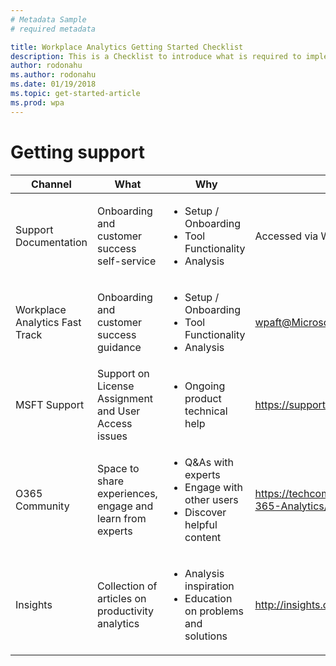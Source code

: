 ```yaml
---
# Metadata Sample
# required metadata

title: Workplace Analytics Getting Started Checklist
description: This is a Checklist to introduce what is required to implement Workplace Analytics for your Organization
author: rodonahu
ms.author: rodonahu
ms.date: 01/19/2018
ms.topic: get-started-article
ms.prod: wpa
---
```

# Getting support


|Channel|What|Why|Email/Website|
|-------|----|---|-------------|
|Support Documentation|Onboarding and customer success self-service|<ul><li>Setup / Onboarding</li><li>Tool Functionality</li><li>Analysis</li></ul>|Accessed via Workplace Analytics product|
|Workplace Analytics Fast Track|Onboarding and customer success guidance|<ul><li>Setup / Onboarding</li><li>Tool Functionality</li><li>Analysis</li></ul>|wpaft@Microsoft.com|
|MSFT Support|Support on License Assignment and User Access issues|<ul><li>Ongoing product technical help</li></ul>|https://support.microsoft.com/en-us|
|O365 Community|Space to share experiences, engage and learn from experts|<ul><li>Q&As with experts</li><li>Engage with other users</li><li>Discover helpful content</li></ul>|https://techcommunity.microsoft.com/t5/Office-365-Analytics/ct-p/Office365Analytics|
|Insights|Collection of articles on productivity analytics|<ul><li>Analysis inspiration</li><li>Education on problems and solutions</li></ul>|http://insights.office.com/|
